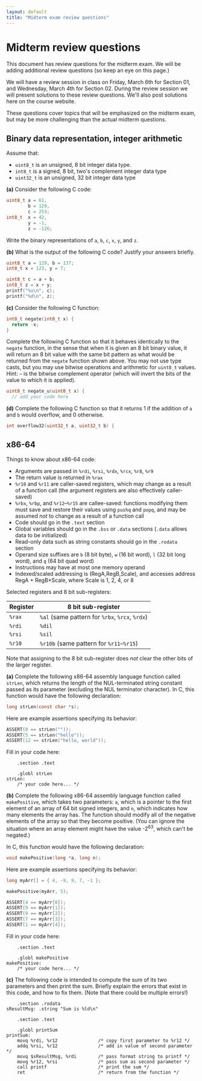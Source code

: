 ```yaml
---
layout: default
title: "Midterm exam review questions"
---
```


# Midterm review questions

This document has review questions for the midterm exam.  We will be adding additional review questions (so keep an eye on this page.)

We will have a review session in class on Friday, March 6th for Section 01, and Wednesday, March 4th for Section 02.  During the review session we will present solutions to these review questions.  We'll also post solutions here on the course website.

These questions cover topics that will be emphasized on the midterm exam, but may be more challenging than the actual midterm questions.

## Binary data representation, integer arithmetic

Assume that:

* `uint8_t` is an unsigned, 8 bit integer data type.
* `int8_t` is a signed, 8 bit, two's complement integer data type
* `uint32_t` is an unsigned, 32 bit integer data type

**(a)** Consider the following C code:

```c
uint8_t a = 61,
        b = 129,
        c = 253;
int8_t  x = 42,
        y = -1,
        z = -126;
```

Write the binary representations of `a`, `b`, `c`, `x`, `y`, and `z`.

**(b)** What is the output of the following C code? Justify your answers briefly.

```c
uint8_t a = 129, b = 137;
int8_t x = 123, y = 7;

uint8_t c = a + b;
int8_t z = x + y;
printf("%u\n", c);
printf("%d\n", z);
```

**(c)** Consider the following C function:

```c
int8_t negate(int8_t x) {
  return -x;
}
```

Complete the following C function so that it behaves identically to the `negate` function, in the sense that when it is given an 8 bit binary value, it will return an 8 bit value with the same bit pattern as what would be returned from the `negate` function shown above.  You may not use type casts, but you may use bitwise operations and arithmetic for `uint8_t` values.  Hint: `~` is the bitwise complement operator (which will invert the bits of the value to which it is applied).

```c
uint8_t negate_u(uint8_t x) {
  // add your code here
```

**(d)** Complete the following C function so that it returns 1 if the addition of `a` and `b` would overflow, and 0 otherwise.

```c
int overflow32(uint32_t a, uint32_t b) {
```

## x86-64

Things to know about x86-64 code:

* Arguments are passed in `%rdi`, `%rsi`, `%rdx`, `%rcx`, `%r8`, `%r9`
* The return value is returned in `%rax`
* `%r10` and `%r11` are caller-saved registers, which may change as a result of a function call (the argument registers are also effectively caller-saved)
* `%rbx`, `%rbp`, and `%r12`–`%r15` are callee-saved: functions modifying them must save and restore their values using `pushq` and `popq`, and may be assumed *not* to change as a result of a function call 
* Code should go in the `.text` section
* Global variables should go in the `.bss` or `.data` sections (`.data` allows data to be initialized)
* Read-only data such as string constants should go in the `.rodata` section
* Operand size suffixes are `b` (8 bit byte), `w` (16 bit word), `l` (32 bit long word), and `q` (64 bit quad word)
* Instructions may have at most one memory operand
* Indexed/scaled addressing is (RegA,RegB,Scale), and accesses address RegA + RegB×Scale, where Scale is 1, 2, 4, or 8

Selected registers and 8 bit sub-registers:

Register | 8 bit sub-register
-------- | -----------------------------------------------
`%rax`   | `%al` (same pattern for `%rbx`, `%rcx`, `%rdx`)
`%rdi`   | `%dil`
`%rsi`   | `%sil`
`%r10`   | `%r10b` (same pattern for `%r11`–`%r15`)

Note that assigning to the 8 bit sub-register does *not* clear the other bits of the larger register.

**(a)** Complete the following x86-64 assembly language function called `strLen`, which returns the length of the NUL-terminated string constant passed as its parameter (excluding the NUL terminator character).  In C, this function would have the following declaration:

```c
long strLen(const char *s);
```

Here are example assertions specifying its behavior:

```c
ASSERT(0 == strLen(""));
ASSERT(5 == strLen("hello"));
ASSERT(12 == strLen("hello, world"));
```

Fill in your code here:

```
	.section .text

	.globl strLen
strLen:
	/* your code here... */
```

**(b)** Complete the following x86-64 assembly language function called `makePositive`, which takes two parameters: `a`, which is a pointer to the first element of an array of 64 bit signed integers, and `n`, which indicates how many elements the array has.  The function should modify all of the negative elements of the array so that they become positive. (You can ignore the situation where an array element might have the value -2<sup>63</sup>, which can't be negated.)

In C, this function would have the following declaration:

```c
void makePositive(long *a, long n);
```

Here are example assertions specifying its behavior:

```c
long myArr[] = { 4, -9, 9, 7, -1 };

makePositive(myArr, 5);

ASSERT(4 == myArr[0]);
ASSERT(9 == myArr[1]);
ASSERT(9 == myArr[2]);
ASSERT(7 == myArr[3]);
ASSERT(1 == myArr[4]);
```

Fill in your code here:

```
	.section .text

	.globl makePositive
makePositive:
	/* your code here... */
```

**(c)** The following code is intended to compute the sum of its two parameters and then print the sum.  Briefly explain the errors that exist in this code, and how to fix them.  (Note that there could be multiple errors!)

```
	.section .rodata
sResultMsg: .string "Sum is %ld\n"

	.section .text

	.globl printSum
printSum:
	movq %rdi, %r12               /* copy first parameter to %r12 */
	addq %rsi, %r12               /* add in value of second parameter */
	movq $sResultMsg, %rdi        /* pass format string to printf */
	movq %r12, %rsi               /* pass sum as second parameter */
	call printf                   /* print the sum */
	ret                           /* return from the function */
```
